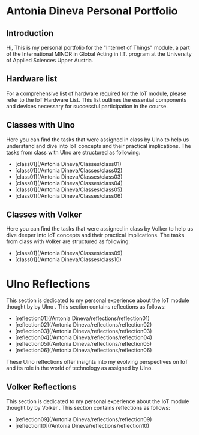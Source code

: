 # Antonia Dineva Personal Portfolio 

## Introduction 

Hi, 
This is my personal portfolio for the "Internet of Things" module, a part of the International MINOR in Global Acting in I.T. program at the University of Applied Sciences Upper Austria.

## Hardware list 
For a comprehensive list of hardware required for the IoT module, please refer to the IoT Hardware List. This list outlines the essential components and devices necessary for successful participation in the course.

## Classes with Ulno 
Here you can find the tasks that were assigned in class by Ulno to help us understand and dive into IoT concepts and their practical implications. The tasks from class with Ulno are structured as following: 

- [class01](/Antonia Dineva/Classes/class01)
- [class01](/Antonia Dineva/Classes/class02)
- [class01](/Antonia Dineva/Classes/class03)
- [class01](/Antonia Dineva/Classes/class04)
- [class01](/Antonia Dineva/Classes/class05)
- [class01](/Antonia Dineva/Classes/class06)


## Classes with Volker 

Here you can find the tasks that were assigned in class by Volker to help us dive deeper into IoT concepts and their practical implications. The tasks from class with Volker are structured as following: 

- [class01](/Antonia Dineva/Classes/class09)
- [class01](/Antonia Dineva/Classes/class10)

# Ulno Reflections

This section is dedicated to my personal experience about the IoT module thought by by Ulno . This section contains reflections as follows:

- [reflection01](/Antonia Dineva/reflections/reflection01)
- [reflection02](/Antonia Dineva/reflections/reflection02)
- [reflection03](/Antonia Dineva/reflections/reflection03)
- [reflection04](/Antonia Dineva/reflections/reflection04)
- [reflection05](/Antonia Dineva/reflections/reflection05)
- [reflection06](/Antonia Dineva/reflections/reflection06)

These Ulno reflections offer insights into my evolving perspectives on IoT and its role in the world of technology as assigned by Ulno.

## Volker Reflections

This section is dedicated to my personal experience about the IoT module thought by by Volker . This section contains reflections as follows:

- [reflection09](/Antonia Dineva/reflections/reflection09)
- [reflection10](/Antonia Dineva/reflections/reflection10) 


